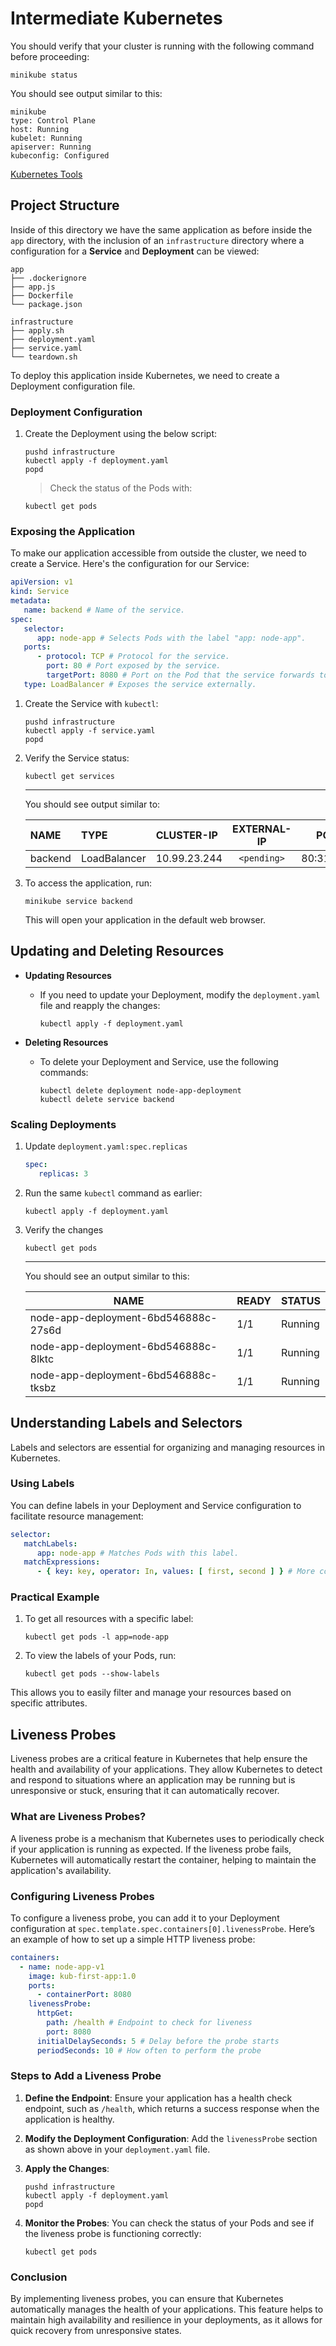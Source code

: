 # Intermediate Kubernetes

You should verify that your cluster is running with the following command before proceeding:

```shell
minikube status
```

You should see output similar to this:

```text
minikube
type: Control Plane
host: Running
kubelet: Running
apiserver: Running
kubeconfig: Configured
```

[Kubernetes Tools](../TOOLS.md)

## Project Structure

Inside of this directory we have the same application as before inside the `app` directory, with the inclusion
of an `infrastructure` directory where a configuration for a **Service** and **Deployment** can be viewed:

```text
app
├── .dockerignore
├── app.js
├── Dockerfile
└── package.json

infrastructure
├── apply.sh
├── deployment.yaml
├── service.yaml
└── teardown.sh
```

To deploy this application inside Kubernetes, we need to create a Deployment configuration file.

### Deployment Configuration

1. Create the Deployment using the below script:

   ```shell
   pushd infrastructure
   kubectl apply -f deployment.yaml
   popd
   ```

   > Check the status of the Pods with:

   ```shell
   kubectl get pods
   ```

### Exposing the Application

To make our application accessible from outside the cluster, we need to create a Service. Here's the configuration for
our Service:

```yaml
apiVersion: v1
kind: Service
metadata:
   name: backend # Name of the service.
spec:
   selector:
      app: node-app # Selects Pods with the label "app: node-app".
   ports:
      - protocol: TCP # Protocol for the service.
        port: 80 # Port exposed by the service.
        targetPort: 8080 # Port on the Pod that the service forwards to.
   type: LoadBalancer # Exposes the service externally.
```

1. Create the Service with `kubectl`:

   ```shell
   pushd infrastructure
   kubectl apply -f service.yaml
   popd
   ```

2. Verify the Service status:

   ```shell
   kubectl get services
   ```

   ---

   You should see output similar to:

   | NAME           | TYPE         | CLUSTER-IP   | EXTERNAL-IP |    PORT(S)     |   AGE |
   |:---------------|:-------------|:-------------|:-----------:|:--------------:|------:|
   | backend        | LoadBalancer | 10.99.23.244 | `<pending>` | 80:31155/TCP   |   63s |

3. To access the application, run:

   ```shell
   minikube service backend
   ```

   This will open your application in the default web browser.

## Updating and Deleting Resources

- **Updating Resources**
   - If you need to update your Deployment, modify the `deployment.yaml` file and reapply the changes:

       ```shell
       kubectl apply -f deployment.yaml
       ```

- **Deleting Resources**
   - To delete your Deployment and Service, use the following commands:

       ```shell
       kubectl delete deployment node-app-deployment
       kubectl delete service backend
       ```

### Scaling Deployments

1. Update `deployment.yaml:spec.replicas`

   ```yaml
   spec:
      replicas: 3
   ```

2. Run the same `kubectl` command as earlier:

   ```shell
   kubectl apply -f deployment.yaml
   ```

3. Verify the changes 
 
   ```shell
   kubectl get pods
   ```
   
   ---
   
   You should see an output similar to this:

   | NAME                                 | READY | STATUS  |
   |--------------------------------------|-------|---------|
   | node-app-deployment-6bd546888c-27s6d | 1/1   | Running |
   | node-app-deployment-6bd546888c-8lktc | 1/1   | Running |
   | node-app-deployment-6bd546888c-tksbz | 1/1   | Running |

## Understanding Labels and Selectors

Labels and selectors are essential for organizing and managing resources in Kubernetes.

### Using Labels

You can define labels in your Deployment and Service configuration to facilitate resource management:

```yaml
selector:
   matchLabels:
      app: node-app # Matches Pods with this label.
   matchExpressions:
      - { key: key, operator: In, values: [ first, second ] } # More complex matching criteria.
```

### Practical Example

1. To get all resources with a specific label:

   ```shell
   kubectl get pods -l app=node-app
   ```

2. To view the labels of your Pods, run:

   ```shell
   kubectl get pods --show-labels
   ```

This allows you to easily filter and manage your resources based on specific attributes.

## Liveness Probes

Liveness probes are a critical feature in Kubernetes that help ensure the health and availability of your applications.
They allow Kubernetes to detect and respond to situations where an application may be running but is unresponsive or
stuck, ensuring that it can automatically recover.

### What are Liveness Probes?

A liveness probe is a mechanism that Kubernetes uses to periodically check if your application is running as expected.
If the liveness probe fails, Kubernetes will automatically restart the container, helping to maintain the application's
availability.

### Configuring Liveness Probes

To configure a liveness probe, you can add it to your Deployment configuration at
`spec.template.spec.containers[0].livenessProbe`. Here’s an example of how to set up a
simple HTTP liveness probe:

```yaml
containers:
  - name: node-app-v1
    image: kub-first-app:1.0
    ports:
      - containerPort: 8080
    livenessProbe:
      httpGet:
        path: /health # Endpoint to check for liveness
        port: 8080
      initialDelaySeconds: 5 # Delay before the probe starts
      periodSeconds: 10 # How often to perform the probe
```

### Steps to Add a Liveness Probe

1. **Define the Endpoint**: Ensure your application has a health check endpoint, such as `/health`, which returns a
   success response when the application is healthy.

2. **Modify the Deployment Configuration**: Add the `livenessProbe` section as shown above in your `deployment.yaml`
   file.

3. **Apply the Changes**:

   ```shell
   pushd infrastructure
   kubectl apply -f deployment.yaml
   popd
   ```

4. **Monitor the Probes**: You can check the status of your Pods and see if the liveness probe is functioning correctly:

   ```shell
   kubectl get pods
   ```

### Conclusion

By implementing liveness probes, you can ensure that Kubernetes automatically manages the health of your applications.
This feature helps to maintain high availability and resilience in your deployments, as it allows for quick recovery
from unresponsive states.
